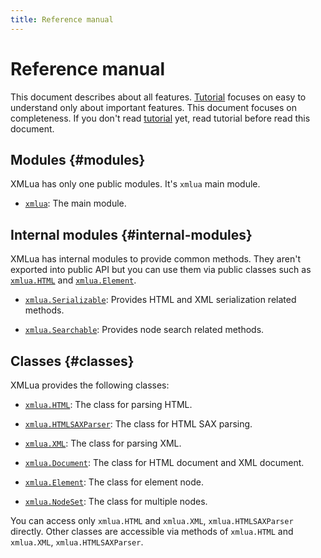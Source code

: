 ```yaml
---
title: Reference manual
---
```


# Reference manual

This document describes about all features. [Tutorial][tutorial] focuses on easy to understand only about important features. This document focuses on completeness. If you don't read [tutorial][tutorial] yet, read tutorial before read this document.

## Modules {#modules}

XMLua has only one public modules. It's `xmlua` main module.

  * [`xmlua`][xmlua]: The main module.

## Internal modules {#internal-modules}

XMLua has internal modules to provide common methods. They aren't exported into public API but you can use them via public classes such as [`xmlua.HTML`][html] and [`xmlua.Element`][element].

  * [`xmlua.Serializable`][serializable]: Provides HTML and XML serialization related methods.

  * [`xmlua.Searchable`][searchable]: Provides node search related methods.

## Classes {#classes}

XMLua provides the following classes:

  * [`xmlua.HTML`][html]: The class for parsing HTML.

  * [`xmlua.HTMLSAXParser`][html-sax-parser]: The class for HTML SAX parsing.

  * [`xmlua.XML`][xml]: The class for parsing XML.

  * [`xmlua.Document`][document]: The class for HTML document and XML document.

  * [`xmlua.Element`][element]: The class for element node.

  * [`xmlua.NodeSet`][node-set]: The class for multiple nodes.

You can access only `xmlua.HTML` and `xmlua.XML`, `xmlua.HTMLSAXParser` directly. Other classes are accessible via methods of `xmlua.HTML` and `xmlua.XML`, `xmlua.HTMLSAXParser`.

[tutorial]:../tutorial/

[xmlua]:xmlua.html

[document]:document.html

[serializable]:serializable.html

[searchable]:searchable.html

[html]:html.html

[html-sax-parser]:html-sax-parser.html

[xml]:xml.html

[element]:element.html

[node-set]:node-set.html
